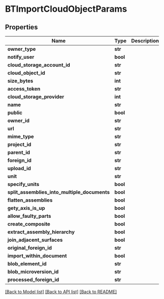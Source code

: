 # BTImportCloudObjectParams

## Properties
Name | Type | Description | Notes
------------ | ------------- | ------------- | -------------
**owner_type** | **str** |  | [optional] 
**notify_user** | **bool** |  | [optional] 
**cloud_storage_account_id** | **str** |  | [optional] 
**cloud_object_id** | **str** |  | [optional] 
**size_bytes** | **int** |  | [optional] 
**access_token** | **str** |  | [optional] 
**cloud_storage_provider** | **int** |  | [optional] 
**name** | **str** |  | [optional] 
**public** | **bool** |  | [optional] 
**owner_id** | **str** |  | [optional] 
**url** | **str** |  | [optional] 
**mime_type** | **str** |  | [optional] 
**project_id** | **str** |  | [optional] 
**parent_id** | **str** |  | [optional] 
**foreign_id** | **str** |  | [optional] 
**upload_id** | **str** |  | [optional] 
**unit** | **str** |  | [optional] 
**specify_units** | **bool** |  | [optional] 
**split_assemblies_into_multiple_documents** | **bool** |  | [optional] 
**flatten_assemblies** | **bool** |  | [optional] 
**gety_axis_is_up** | **bool** |  | [optional] 
**allow_faulty_parts** | **bool** |  | [optional] 
**create_composite** | **bool** |  | [optional] 
**extract_assembly_hierarchy** | **bool** |  | [optional] 
**join_adjacent_surfaces** | **bool** |  | [optional] 
**original_foreign_id** | **str** |  | [optional] 
**import_within_document** | **bool** |  | [optional] 
**blob_element_id** | **str** |  | [optional] 
**blob_microversion_id** | **str** |  | [optional] 
**processed_foreign_id** | **str** |  | [optional] 

[[Back to Model list]](../README.md#documentation-for-models) [[Back to API list]](../README.md#documentation-for-api-endpoints) [[Back to README]](../README.md)


